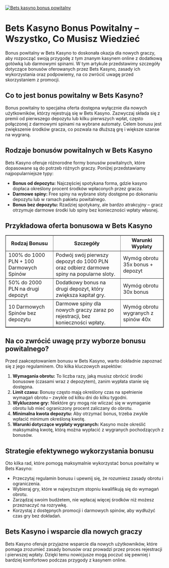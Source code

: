 [![Bets kasyno bonus powitalny](https://123-caf.pages.dev/gitsignup.png)](https://vrmoo.ru/Bt82HjjY)

<h1>Bets Kasyno Bonus Powitalny – Wszystko, Co Musisz Wiedzieć</h1> <p>Bonus powitalny w Bets Kasyno to doskonała okazja dla nowych graczy, aby rozpocząć swoją przygodę z tym znanym kasynem online z dodatkową gotówką lub darmowymi spinami. W tym artykule przedstawimy szczegóły dotyczące bonusów oferowanych przez Bets Kasyno, zasady ich wykorzystania oraz podpowiemy, na co zwrócić uwagę przed skorzystaniem z promocji.</p>  <h2>Co to jest bonus powitalny w Bets Kasyno?</h2> <p>Bonus powitalny to specjalna oferta dostępna wyłącznie dla nowych użytkowników, którzy rejestrują się w Bets Kasyno. Zazwyczaj składa się z premii od pierwszego depozytu lub kilku pierwszych wpłat, często połączonej z darmowymi spinami na wybrane automaty. Celem bonusu jest zwiększenie środków gracza, co pozwala na dłuższą grę i większe szanse na wygraną.</p>  <h2>Rodzaje bonusów powitalnych w Bets Kasyno</h2> <p>Bets Kasyno oferuje różnorodne formy bonusów powitalnych, które dopasowane są do potrzeb różnych graczy. Poniżej przedstawiamy najpopularniejsze typy:</p>  <ul>   <li><strong>Bonus od depozytu:</strong> Najczęściej spotykana forma, gdzie kasyno dopłaca określony procent środków wpłaconych przez gracza.</li>   <li><strong>Darmowe spiny:</strong> Free spiny na wybrane sloty dostępne po dokonaniu depozytu lub w ramach pakietu powitalnego.</li>   <li><strong>Bonus bez depozytu:</strong> Rzadziej spotykany, ale bardzo atrakcyjny – gracz otrzymuje darmowe środki lub spiny bez konieczności wpłaty własnej.</li> </ul>  <h2>Przykładowa oferta bonusowa w Bets Kasyno</h2> <table border="1" cellpadding="6" cellspacing="0" style="border-collapse: collapse; width: 100%; max-width: 600px;">   <thead>     <tr>       <th>Rodzaj Bonusu</th>       <th>Szczegóły</th>       <th>Warunki Wypłaty</th>     </tr>   </thead>   <tbody>     <tr>       <td>100% do 1000 PLN + 100 Darmowych Spinów</td>       <td>Podwój swój pierwszy depozyt do 1000 PLN oraz odbierz darmowe spiny na popularne sloty.</td>       <td>Wymóg obrotu 35x bonus + depozyt</td>     </tr>     <tr>       <td>50% do 2000 PLN na drugi depozyt</td>       <td>Dodatkowy bonus na drugi depozyt, który zwiększa kapitał gry.</td>       <td>Wymóg obrotu 30x bonus</td>     </tr>     <tr>       <td>10 Darmowych Spinów bez depozytu</td>       <td>Darmowe spiny dla nowych graczy zaraz po rejestracji, bez konieczności wpłaty.</td>       <td>Wymóg obrotu wygranych z spinów 40x</td>     </tr>   </tbody> </table>  <h2>Na co zwrócić uwagę przy wyborze bonusu powitalnego?</h2> <p>Przed zaakceptowaniem bonusu w Bets Kasyno, warto dokładnie zapoznać się z jego regulaminem. Oto kilka kluczowych aspektów:</p>  <ol>   <li><strong>Wymagania obrotu:</strong> To liczba razy, jaką musisz obrócić środki bonusowe (czasami wraz z depozytem), zanim wypłata stanie się dostępna.</li>   <li><strong>Limit czasu:</strong> Bonusy często mają określony czas na spełnienie wymagań obrotu – zwykle od kilku dni do kilku tygodni.</li>   <li><strong>Wykluczone gry:</strong> Niektóre gry mogą nie wliczać się w wymaganie obrotu lub mieć ograniczony procent zaliczany do obrotu.</li>   <li><strong>Minimalna kwota depozytu:</strong> Aby otrzymać bonus, trzeba zwykle wpłacić minimum określoną kwotę.</li>   <li><strong>Warunki dotyczące wypłaty wygranych:</strong> Kasyno może określić maksymalną kwotę, którą można wypłacić z wygranych pochodzących z bonusów.</li> </ol>  <h2>Strategie efektywnego wykorzystania bonusu</h2> <p>Oto kilka rad, które pomogą maksymalnie wykorzystać bonus powitalny w Bets Kasyno:</p>  <ul>   <li>Przeczytaj regulamin bonusu i upewnij się, że rozumiesz zasady obrotu i ograniczenia.</li>   <li>Wybieraj gry, które w najwyższym stopniu kwalifikują się do wymagań obrotu.</li>   <li>Zarządzaj swoim budżetem, nie wpłacaj więcej środków niż możesz przeznaczyć na rozrywkę.</li>   <li>Korzystaj z dostępnych promocji i darmowych spinów, aby wydłużyć czas gry bez dokładań.</li> </ul>  <h2>Bets Kasyno i wsparcie dla nowych graczy</h2> <p>Bets Kasyno oferuje przyjazne wsparcie dla nowych użytkowników, które pomaga zrozumieć zasady bonusów oraz prowadzi przez proces rejestracji i pierwszej wpłaty. Dzięki temu nowicjusze mogą poczuć się pewniej i bardziej komfortowo podczas przygody z kasynem online.</p>